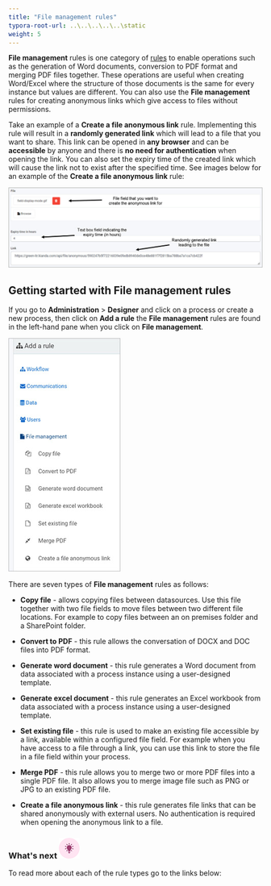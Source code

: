 ```yaml
---
title: "File management rules"
typora-root-url: ..\..\..\..\..\static
weight: 5
---
```


**File management** rules is one category of [rules](/platform/rules/) to enable operations such as the generation of Word documents, conversion to PDF format and merging PDF files together. These operations are useful when creating Word/Excel where the structure of those documents is the same for every instance but values are different. You can also use the **File management** rules for creating anonymous links which give access to files without permissions.

Take an example of a **Create a file anonymous link** rule. Implementing this rule will result in a **randomly generated link** which will lead to a file that you want to share. This link can be opened in **any browser** and can be **accessible** by anyone and there is **no need for authentication** when opening the link. You can also set the expiry time of the created link which will cause the link not to exist after the specified time. See images below for an example of the **Create a file anonymous link** rule:

![File management rules](/images/file-managemt-rules-example.jpg)

## Getting started with File management rules ##

If you go to **Administration** > **Designer** and click on a process or create a new process, then click on **Add a rule** the **File management** rules are found in the left-hand pane when you click on **File management**.

![File management rules](/images/file-managemt-rules.jpg)

There are seven types of **File management** rules as follows:

- **Copy file** - allows copying files between datasources. Use this file together with two file fields to move files between two different file locations. For example to copy files between an on premises folder and a SharePoint folder.

- **Convert to PDF** - this rule allows the conversation of DOCX and DOC files into PDF format.

- **Generate word document** - this rule generates a Word document from data associated with a process instance using a user-designed template.

- **Generate excel document** - this rule generates an Excel workbook from data associated with a process instance using a user-designed template.

- **Set existing file** - this rule is used to make an existing file accessible by a link, available within a configured file field. For example when you have access to a file through a link, you can use this link to store the file in a file field within your process.

- **Merge PDF** - this rule allows you to merge two or more PDF files into a single PDF file. It also allows you to merge image file such as PNG or JPG to an existing PDF file.

- **Create a file anonymous link** - this rule generates file links that can be shared anonymously with external users. No authentication is required when opening the anonymous link to a file.

  

### What's next  ![Idea icon](/images/18.png) ###

To read more about each of the rule types go to the links below:
